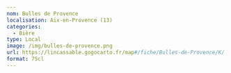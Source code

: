 ```yaml
---
nom: Bulles de Provence
localisation: Aix-en-Provence (13)
categories:
  - Bière
type: Local
image: /img/bulles-de-provence.png
url: https://lincassable.gogocarto.fr/map#/fiche/Bulles-de-Provence/K/
format: 75cl
---
```

